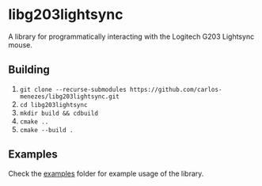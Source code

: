 # libg203lightsync

A library for programmatically interacting with the Logitech G203 Lightsync mouse.

## Building

1. `git clone --recurse-submodules https://github.com/carlos-menezes/libg203lightsync.git`
2. `cd libg203lightsync`
3. `mkdir build && cdbuild`
4. `cmake ..`
5. `cmake --build .`


## Examples
Check the [examples](/examples) folder for example usage of the library.
